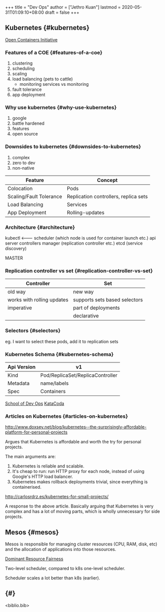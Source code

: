 +++
title = "Dev Ops"
author = ["Jethro Kuan"]
lastmod = 2020-05-31T01:09:10+08:00
draft = false
+++

## Kubernetes {#kubernetes}

[Open Containers Initiative](https://www.opencontainers.org/)

### Features of a COE {#features-of-a-coe}

1.  clustering
2.  scheduling
3.  scaling
4.  load balancing (pets to cattle)
    - monitoring services vs monitoring
5.  fault tolerance
6.  app deployment

### Why use kubernetes {#why-use-kubernetes}

1.  google
2.  battle hardened
3.  features
4.  open source

### Downsides to kubernetes {#downsides-to-kubernetes}

1.  complex
2.  zero to dev
3.  non-native

| Feature                 | Concept                               |
| ----------------------- | ------------------------------------- |
| Colocation              | Pods                                  |
| Scaling/Fault Tolerance | Replication controllers, replica sets |
| Load Balancing          | Services                              |
| App Deployment          | Rolling-updates                       |

### Architecture {#architecture}

kubectl <--- scheduler (which node is used for container launch etc.)
api server
controllers manager (replication controller etc.)
etcd (service discovery)

MASTER

### Replication controller vs set {#replication-controller-vs-set}

| Controller                 | Set                           |
| -------------------------- | ----------------------------- |
| old way                    | new way                       |
| works with rolling updates | supports sets based selectors |
| imperative                 | part of deployments           |
|                            | declarative                   |

### Selectors {#selectors}

eg. I want to select these pods, add it to replication sets

### Kubernetes Schema {#kubernetes-schema}

| Api Version | v1                               |
| ----------- | -------------------------------- |
| Kind        | Pod/ReplicaSet/ReplicaController |
| Metadata    | name/labels                      |
| Spec        | Containers                       |

[School of Dev Ops](https://github.com/schoolofdevops/course-outlines)
[KataCoda](https://katacoda.com/)

### Articles on Kubernetes {#articles-on-kubernetes}

<http://www.doxsey.net/blog/kubernetes--the-surprisingly-affordable-platform-for-personal-projects>

Argues that Kubernetes is affordable and worth the try for personal
projects.

The main arguments are:

1.  Kubernetes is reliable and scalable.
2.  It's cheap to run: run HTTP proxy for each node, instead of using
    Google's HTTP load balancer.
3.  Kubernetes makes rollback deployments trivial, since everything is
    containerised.

<http://carlosrdrz.es/kubernetes-for-small-projects/>

A response to the above article. Basically arguing that Kubernetes is
very complex and has a lot of moving parts, which is wholly
unnecessary for side projects.

## Mesos {#mesos}

Mesos is responsible for managing cluster resources (CPU, RAM, disk,
etc) and the allocation of applications into those resources.

[Dominant Resource Fairness](https://people.eecs.berkeley.edu/~alig/papers/drf.pdf)

Two-level scheduler, compared to k8s one-level scheduler.

Scheduler scales a lot better than k8s (earlier).

## {#}

<biblio.bib>
